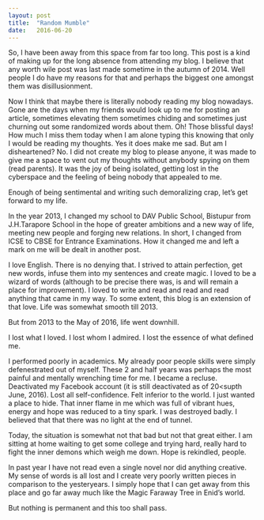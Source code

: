 ```yaml
---
layout: post
title:	"Random Mumble"
date:	2016-06-20
---
```


<p class="intro"><span class="dropcap">S</span>o, I have been away from this space from far too long. This post is a kind of making up for the long absence from attending my blog. I believe that any worth wile post was last made sometime in the autumn of 2014. Well people I do have my reasons for that and perhaps the biggest one amongst them was disillusionment.

Now I think that maybe there is literally nobody reading my blog nowadays. Gone are the days when my friends would look up to me for posting an article, sometimes elevating them sometimes chiding and sometimes just churning out some randomized words about them. Oh! Those blissful days! How much I miss them today when I am alone typing this knowing that only I would be reading my thoughts. Yes it does make me sad. But am I disheartened? No. I did not create my blog to please anyone, it was made to give me a space to vent out my thoughts without anybody spying on them (read parents). It was the joy of being isolated, getting lost in the cyberspace and the feeling of being nobody that appealed to me.

Enough of being sentimental and writing such demoralizing crap, let’s get forward to my life.

In the year 2013, I changed my school to DAV Public School, Bistupur from J.H.Tarapore School in the hope of greater ambitions and a new way of life, meeting new people and forging new relations. In short, I changed from ICSE to CBSE for Entrance Examinations. How it changed me and left a mark on me will be dealt in another post.

I love English. There is no denying that. I strived to attain perfection, get new words, infuse them into my sentences and create magic. I loved to be a wizard of words (although to be precise there was, is and will remain a place for improvement). I loved to write and read and read and read anything that came in my way. To some extent, this blog is an extension of that love. Life was somewhat smooth till 2013.

But from 2013 to the May of 2016, life went downhill.

I lost what I loved. I lost whom I admired. I lost the essence of what defined me.

I performed poorly in academics. My already poor people skills were simply defenestrated out of myself. These 2 and half years was perhaps the most painful and mentally wrenching time for me. I became a recluse. Deactivated my Facebook account (it is still deactivated as of 20<supth</sup> June, 2016). Lost all self-confidence. Felt inferior to the world. I just wanted a place to hide. That inner flame in me which was full of vibrant hues, energy and hope was reduced to a tiny spark. I was destroyed badly. I believed that that there was no light at the end of tunnel.

Today, the situation is somewhat not that bad but not that great either. I am sitting at home waiting to get some college and trying hard, really hard to fight the inner demons which weigh me down. Hope is rekindled, people.

In past year I have not read even a single novel nor did anything creative. My sense of words is all lost and I create very poorly written pieces in comparison to the yesteryears. I simply hope that I can get away from this place and go far away much like the Magic Faraway Tree in Enid’s world.

But nothing is permanent and this too shall pass.
